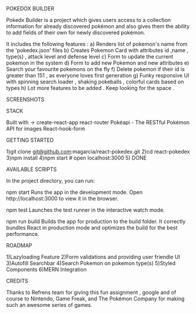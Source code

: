 

POKEDOX BUILDER

Pokedx Builder is a project which gives users access to a collection information for already discovered pokémon and also gives them the ability to add fields of their own for newly discovered pokémon.

It includes the following features : 
a) Renders list of pokemon's name from the 'pokedex.json'   files
b) Creates Pokemon Card with attributes id ,name , type(s) , attack level and defense level
c) Form to update the current pokemon in the system 
d) Form to add new Pokemon and new attributes
e) Search your favourite pokemons on the fly
f) Delete pokemon if their id is greater than 151 , as everyone loves first generation
g) Funky responsive UI with spinning search loader , shaking pokeballs , colorful cards based on types
h) Lot more features to be added  . Keep looking for the space .


SCREENSHOTS



STACK

Built with ->
create-react-app
react-router
Pokéapi - The RESTful Pokémon API for images
React-hook-form

GETTING STARTED

1)git clone git@github.com:magarcia/react-pokedex.git
2)cd react-pokedex
3)npm install
4)npm start # open localhost:3000
5) DONE

AVAILABLE SCRIPTS 

In the project directory, you can run:

npm start
Runs the app in the development mode.
Open http://localhost:3000 to view it in the browser.

npm test
Launches the test runner in the interactive watch mode.

npm run build
Builds the app for production to the build folder.
It correctly bundles React in production mode and optimizes the build for the best performance.

ROADMAP

1)Lazyloading Feature
2)Form validations and providing user friendle UI
3)Autofill Searchbar
4)Search Pokemon on pokemon type(s)
5)Styled Components
6)MERN Integration

CREDITS

Thanks to Refrens team for giving this fun assignment , google  and of course to Nintendo, Game Freak, and The Pokémon Company for making such an awesome series of games.
